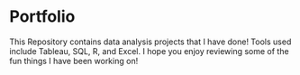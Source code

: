 # Portfolio
This Repository contains data analysis projects that I have done! 
Tools used include Tableau, SQL, R, and Excel. I hope you enjoy reviewing some of the fun things I have been working on!
